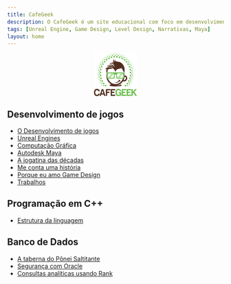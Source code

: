 ```yaml
---
title: CafeGeek
description: O CafeGeek é um site educacional com foco em desenvolvimento de jogos digitais e as disciplinas que orbitam este fantástico mundo.
tags: [Unreal Engine, Game Design, Level Design, Narrativas, Maya]
layout: home
---
```


<p align="center">
<img align="center" width="100" height="100" src="imagens/cafegeek_small.png" alt="Logo cafegeek_small">
</p>

## Desenvolvimento de jogos
- [O Desenvolvimento de jogos](a_jogatina_das_decadas/a_jogatina_das_decadas.html)
- [Unreal Engines](unreal-engine/index.html)    
- [Computação Gráfica](computacao-grafica/index.html)   
- [Autodesk Maya](autodesk-maya/index.html)   
- [A jogatina das décadas](a_jogatina_das_decadas/a_jogatina_das_decadas.html)     
- [Me conta uma história](me_conte_uma_historia/index.html)   
- [Porque eu amo Game Design](porque_eu_amo_game_design/index.html)   
- [Trabalhos](trabalhos/index.html)

## Programação em C++
- [Estrutura da linguagem](cpp/index.html)  

## Banco de Dados
- [A taberna do Pônei Saltitante](a_taberna_ponei_saltitante/index.html)
- [Segurança com Oracle](#)
- [Consultas analíticas usando Rank](#)    
